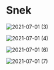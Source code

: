 # Snek

![2021-07-01 (3)](https://user-images.githubusercontent.com/66955882/124132078-1c978980-da89-11eb-90f8-7fd6f5af6a11.png)

![2021-07-01 (4)](https://user-images.githubusercontent.com/66955882/124132103-228d6a80-da89-11eb-8c7c-61d4657a64a6.png)

![2021-07-01 (6)](https://user-images.githubusercontent.com/66955882/124132153-3042f000-da89-11eb-97b4-3d7d68813b3e.png)

![2021-07-01 (7)](https://user-images.githubusercontent.com/66955882/124132241-4781dd80-da89-11eb-9786-fe37a5699092.png)
